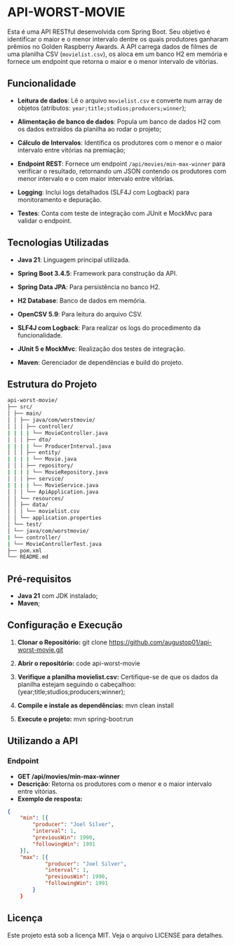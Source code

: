 # API-WORST-MOVIE

Esta é uma API RESTful desenvolvida com Spring Boot. Seu objetivo é identificar o maior e o menor intervalo dentre os quais produtores ganharam prêmios no Golden Raspberry Awards. A API carrega dados de filmes de uma planilha CSV (`movielist.csv`), os aloca em um banco H2 em memória e fornece um endpoint que retorna o maior e o menor intervalo de vitórias.

  

## Funcionalidade

  

-  **Leitura de dados**: Lê o arquivo `movielist.csv` e converte num array de objetos (atributos: `year;title;studios;producers;winner`);

-  **Alimentação de banco de dados**: Popula um banco de dados H2 com os dados extraídos da planilha ao rodar o projeto;

-  **Cálculo de Intervalos**: Identifica os produtores com o menor e o maior intervalo entre vitórias na premiação;

-  **Endpoint REST**: Fornece um endpoint `/api/movies/min-max-winner` para verificar o resultado, retornando um JSON contendo os produtores com menor intervalo e o com maior intervalo entre vitórias.

-  **Logging**: Inclui logs detalhados (SLF4J com Logback) para monitoramento e depuração.

-  **Testes**: Conta com teste de integração com JUnit e MockMvc para validar o endpoint.

  

## Tecnologias Utilizadas

  

-  **Java 21**: Linguagem principal utilizada.

-  **Spring Boot 3.4.5**: Framework para construção da API.

-  **Spring Data JPA**: Para persistência no banco H2.

-  **H2 Database**: Banco de dados em memória.

-  **OpenCSV 5.9**: Para leitura do arquivo CSV.

-  **SLF4J com Logback**: Para realizar os logs do procedimento da funcionalidade.

-  **JUnit 5 e MockMvc**: Realização dos testes de integração.

-  **Maven**: Gerenciador de dependências e build do projeto.

  

## Estrutura do Projeto

  
```bash
api-worst-movie/
├── src/
│ ├── main/
│ │ ├── java/com/worstmovie/
│ │ │ ├── controller/
| | | | └── MovieController.java
│ │ │ ├── dto/
| | | | └── ProducerInterval.java
│ │ │ ├── entity/
| | | | └── Movie.java
│ │ │ ├── repository/
| | | | └── MovieRepository.java
│ │ │ ├── service/
| | | | └── MovieService.java
│ │ │ └── ApiApplication.java
│ │ └── resources/
│ │ ├── data/
│ │ │ └── movielist.csv
│ │ └── application.properties
│ └── test/
│ └── java/com/worstmovie/
| └── controller/
| └── MovieControllerTest.java
├── pom.xml
└── README.md
```
  

## Pré-requisitos

  

-  **Java 21** com JDK instalado;
-  **Maven**;

  

## Configuração e Execução

1.  **Clonar o Repositório:**
	git clone https://github.com/augustop01/api-worst-movie.git

2. **Abrir o repositório:**
	code api-worst-movie
	
3.  **Verifique a planilha movielist.csv:**
	Certifique-se de que os dados da planilha estejam seguindo o cabeçalhoo: (year;title;studios;producers;winner);

4. **Compile e instale as dependências:**
	mvn clean install

5. **Execute o projeto:**
	mvn spring-boot:run

## Utilizando a API

### Endpoint
- **GET /api/movies/min-max-winner**
- **Descrição**: Retorna os produtores com o menor e o maior intervalo entre vitórias.
- **Exemplo de resposta:**
```json
{
    "min": [{
        "producer": "Joel Silver",
        "interval": 1,
        "previousWin": 1990,
        "followingWin": 1991
    }],
    "max": [{
            "producer": "Joel Silver",
            "interval": 1,
            "previousWin": 1990,
            "followingWin": 1991
        }
    }
```

## Licença

Este projeto está sob a licença MIT. Veja o arquivo LICENSE para detalhes.
